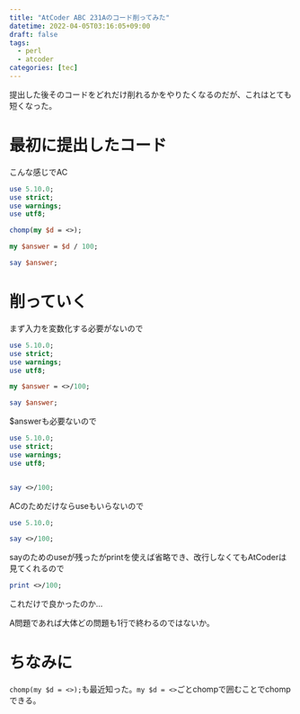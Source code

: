 ```yaml
---
title: "AtCoder ABC 231Aのコード削ってみた"
datetime: 2022-04-05T03:16:05+09:00
draft: false
tags: 
  - perl
  - atcoder
categories: [tec]
---
```


提出した後そのコードをどれだけ削れるかをやりたくなるのだが、これはとても短くなった。

# 最初に提出したコード

こんな感じでAC

```perl
use 5.10.0;
use strict;
use warnings;
use utf8;

chomp(my $d = <>);

my $answer = $d / 100;

say $answer;
```

# 削っていく

まず入力を変数化する必要がないので

```perl
use 5.10.0;
use strict;
use warnings;
use utf8;

my $answer = <>/100;

say $answer;
```

$answerも必要ないので

```perl
use 5.10.0;
use strict;
use warnings;
use utf8;


say <>/100;
```

ACのためだけならuseもいらないので

```perl
use 5.10.0;

say <>/100;
```

sayのためのuseが残ったがprintを使えば省略でき、改行しなくてもAtCoderは見てくれるので

```perl
print <>/100;
```

これだけで良かったのか...

A問題であれば大体どの問題も1行で終わるのではないか。

# ちなみに

`chomp(my $d = <>);`も最近知った。`my $d = <>`ごとchompで囲むことでchompできる。